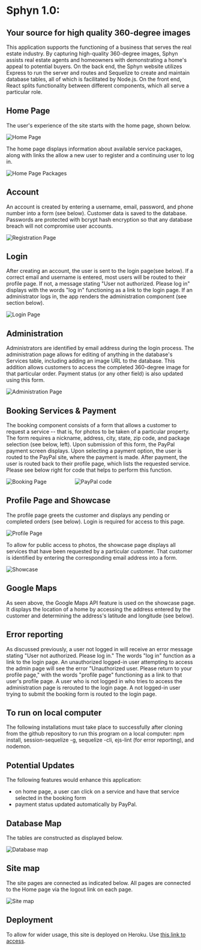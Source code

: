 # Sphyn 1.0: 
## Your source for high quality 360-degree images

This application supports the functioning of a business that serves the real estate industry. By capturing high-quality 360-degree images, Sphyn assists real estate agents and homeowners with demonstrating a home's appeal to potential buyers. On the back end, the Sphyn website utilizes Express to run the server and routes and Sequelize to create and maintain database tables, all of which is facilitated by Node.js. On the front end, React splits functionality between different components, which all serve a particular role.


## Home Page
The user's experience of the site starts with the home page, shown below.

![Home Page](https://i.ibb.co/rcLcbN6/home1.png)


The home page displays information about available service packages, along with links the allow a new user to register and a continuing user to log in.


![Home Page Packages](https://i.ibb.co/MVRZLQM/home2.png)


## Account

An account is created by entering a username, email, password, and phone number into a form (see below). Customer data is saved to the database. Passwords are protected with bcrypt hash encryption so that any database breach will not compromise user accounts.

![Registration Page](https://i.ibb.co/kmCx1pt/registration.png)


## Login
After creating an account, the user is sent to the login page(see below). If a correct email and username is entered, most users will be routed to their profile page. If not, a message stating "User not authorized. Please log in" displays with the words "log in" functioning as a link to the login page. If an administrator logs in, the app renders the administration component (see section below).

![Login Page](https://i.ibb.co/6Ys2Lw0/login.png)

## Administration

Administrators are identified by email address during the login process. The administration page allows for editing of anything in the database's Services table, including adding an image URL to the database. This addition allows customers to access the completed 360-degree image for that particular order. Payment status (or any other field) is also updated using this form.

![Administration Page](https://i.ibb.co/rv7PHHy/admin.png)

## Booking Services & Payment

The booking component consists of a form that allows a customer to request a service -- that is, for photos to be taken of a particular property. The form requires a nickname, address, city, state, zip code, and package selection (see below, left). Upon submission of this form, the PayPal payment screen displays. Upon selecting a payment option, the user is routed to the PayPal site, where the payment is made. After payment, the user is routed back to their profile page, which lists the requested service. Please see below right for code that helps to perform this function.


![Booking Page](https://i.ibb.co/VYRSvN5/booking.png)   &emsp; &emsp; &emsp; &emsp;   ![PayPal code](https://i.ibb.co/0J4HsrN/paypal.png)

## Profile Page and Showcase

The profile page greets the customer and displays any pending or completed orders (see below). Login is required for access to this page. 

![Profile Page](https://i.ibb.co/4VTpxwx/profile.png)

To allow for public access to photos, the showcase page displays all services that have been requested by a particular customer. That customer is identified by entering the corresponding email address into a form. 

![Showcase](https://i.ibb.co/LZKH1GH/showcase.png)

## Google Maps

As seen above, the Google Maps API feature is used on the showcase page. It displays the location of a home by accessing the address entered by the customer and determining the address's latitude and longitude (see below).

## Error reporting
As discussed previously, a user not logged in will receive an error message stating "User not authorized. Please log in." The words "log in" function as a link to the login page. An unauthorized logged-in user attempting to access the admin page will see the error "Unauthorized user. Please return to your profile page," with the words "profile page" functioning as a link to that user's profile page. A user who is not logged in who tries to access the administration page is rerouted to the login page. A not logged-in user trying to submit the booking form is routed to the login page.

## To run on local computer

The following installations must take place to successfully after cloning from the github repository to run this program on a local computer: npm install, session-sequelize -g, sequelize -cli, ejs-lint (for error reporting), and nodemon.

## Potential Updates

The following features would enhance this application:

 - on home page, a user can click on a service and have that service selected in the booking form
 - payment status updated automatically by PayPal.

## Database Map

The tables are constructed as displayed below.

![Database map](https://i.ibb.co/BGMdzrq/sphyndb.png)


## Site map

The site pages are connected as indicated below. All pages are connected to the Home page via the logout link on each page.

![Site map](https://i.ibb.co/8Bn3kWP/sphynsite.png)

## Deployment
To allow for wider usage, this site is deployed on Heroku. Use  [this link to access](https://sphyn.herokuapp.com/).
